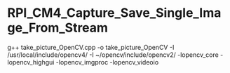 # RPI_CM4_Capture_Save_Single_Image_From_Stream

g++ take_picture_OpenCV.cpp -o take_picture_OpenCV -I /usr/local/include/opencv4/ -I ~/opencv/include/opencv2/ -lopencv_core -lopencv_highgui -lopencv_imgproc -lopencv_videoio
